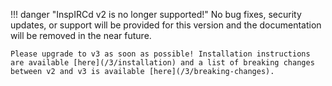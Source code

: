 <!-- This file contains a page fragment. Any changes will affect all pages that include it. -->

!!! danger "InspIRCd v2 is no longer supported!"
    No bug fixes, security updates, or support will be provided for this version and the documentation will be removed in the near future.

    Please upgrade to v3 as soon as possible! Installation instructions are available [here](/3/installation) and a list of breaking changes between v2 and v3 is available [here](/3/breaking-changes).
